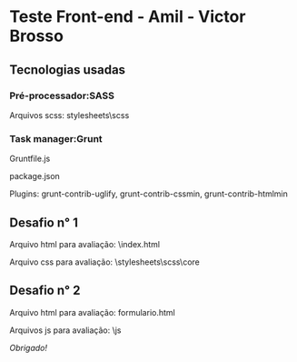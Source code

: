 # Teste Front-end - Amil - Victor Brosso

## Tecnologias usadas


### Pré-processador:SASS
Arquivos scss: stylesheets\scss


### Task manager:Grunt
Gruntfile.js

package.json

Plugins: grunt-contrib-uglify, grunt-contrib-cssmin, grunt-contrib-htmlmin


## Desafio n° 1
Arquivo html para avaliação: \index.html

Arquivo css para avaliação: \stylesheets\scss\core


## Desafio n° 2
Arquivo html para avaliação: formulario.html

Arquivos js para avaliação: \js


*Obrigado!*
